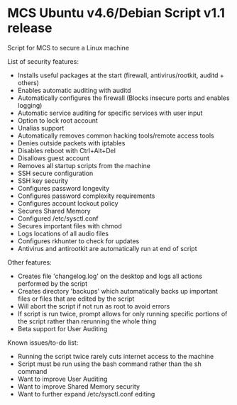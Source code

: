 # MCS Ubuntu v4.6/Debian Script v1.1 release
Script for MCS to secure a Linux machine

List of security features:
- Installs useful packages at the start (firewall, antivirus/rootkit, auditd + others)
- Enables automatic auditing with auditd
- Automatically configures the firewall (Blocks insecure ports and enables logging)
- Automatic service auditing for specific services with user input
- Option to lock root account
- Unalias support
- Automatically removes common hacking tools/remote access tools
- Denies outside packets with iptables
- Disables reboot with Ctrl+Alt+Del
- Disallows guest account
- Removes all startup scripts from the machine
- SSH secure configuration
- SSH key security
- Configures password longevity
- Configures password complexity requirements
- Configures account lockout policy
- Secures Shared Memory
- Configured /etc/sysctl.conf
- Secures important files with chmod
- Logs locations of all audio files
- Configures rkhunter to check for updates
- Antivirus and antirootkit are automatically run at end of script

Other features:
- Creates file 'changelog.log' on the desktop and logs all actions performed by the script
- Creates directory 'backups' which automatically backs up important files or files that are edited by the script
- Will abort the script if not run as root to avoid errors
- If script is run twice, prompt allows for only running specific portions of the script rather than rerunning the whole thing
- Beta support for User Auditing

Known issues/to-do list:
- Running the script twice rarely cuts internet access to the machine
- Script must be run using the bash command rather than the sh command
- Want to improve User Auditing
- Want to improve Shared Memory security
- Want to further expand /etc/sysctl.conf editing
